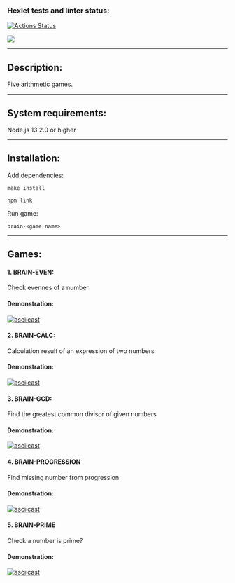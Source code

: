 ### Hexlet tests and linter status:
[![Actions Status](https://github.com/Aallyycoop/Brain-Games/workflows/hexlet-check/badge.svg)](https://github.com/Aallyycoop/Brain-Games/actions)

<a href="https://codeclimate.com/github/Aallyycoop/Brain-Games/maintainability"><img src="https://api.codeclimate.com/v1/badges/f1c00526e25ff92f09fc/maintainability" /></a>

***
## Description:
Five arithmetic games.

***
## System requirements:
Node.js 13.2.0 or higher

***
## Installation:

Add dependencies:

```
make install
```
```
npm link
```

Run game:

```
brain-<game name>
```
***
## Games:

#### 1. BRAIN-EVEN:

Check evennes of a number 
#### Demonstration:
[![asciicast](https://asciinema.org/a/549605.svg)](https://asciinema.org/a/549605)

#### 2. BRAIN-CALC:

Calculation result of an expression of two numbers
#### Demonstration:
[![asciicast](https://asciinema.org/a/x00oxVEZPWW1FHP9KVPGMD2w9.svg)](https://asciinema.org/a/x00oxVEZPWW1FHP9KVPGMD2w9)

#### 3. BRAIN-GCD:

Find the greatest common divisor of given numbers
#### Demonstration:
[![asciicast](https://asciinema.org/a/dEnHcNYpB4jxVIvwmYChNkTGM.svg)](https://asciinema.org/a/dEnHcNYpB4jxVIvwmYChNkTGM)

#### 4. BRAIN-PROGRESSION

Find missing number from progression
#### Demonstration:
[![asciicast](https://asciinema.org/a/fWWdGCcwmU7MnrTObfEkqOnUH.svg)](https://asciinema.org/a/fWWdGCcwmU7MnrTObfEkqOnUH)

#### 5. BRAIN-PRIME

Check a number is prime?
#### Demonstration:
[![asciicast](https://asciinema.org/a/jmvOcxhzOqTNMaCH2Ato08ygb.svg)](https://asciinema.org/a/jmvOcxhzOqTNMaCH2Ato08ygb)